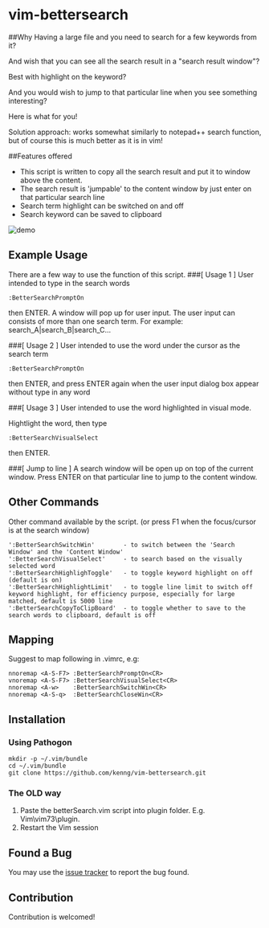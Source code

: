 vim-bettersearch
================

##Why
Having a large file and you need to search for a few keywords from it?

And wish that you can see all the search result in a "search result window"?

Best with highlight on the keyword?

And you would wish to jump to that particular line when you see something 
interesting?

Here is what for you!

Solution approach: works somewhat similarly to notepad++ search function, but of
course this is much better as it is in vim!

##Features offered
- This script is written to copy all the search result and put it to window 
  above the content.
- The search result is 'jumpable' to the content window by just enter on that 
  particular search line
- Search term highlight can be switched on and off
- Search keyword can be saved to clipboard

![demo](https://lh4.googleusercontent.com/-n0t1bG6Kg9c/Urdxwq-ETpI/AAAAAAAAERU/p14VNH7APNk/w943-h597-no/Screenshot+from+2013-12-23+07%253A06%253A58.png)

## Example Usage
There are a few way to use the function of this script.
###[ Usage 1 ]
User intended to type in the search words
```
:BetterSearchPromptOn
```
then ENTER.
A window will pop up for user input.
The user input can consists of more than one search term. For example: 
search_A|search_B|search_C...

###[ Usage 2 ]
User intended to use the word under the cursor as the search term
```
:BetterSearchPromptOn
```
then ENTER, and press ENTER again when the user input dialog box appear without 
type in any word

###[ Usage 3 ]
User intended to use the word highlighted in visual mode.

Hightlight the word, then type
```
:BetterSearchVisualSelect
```
then ENTER.

###[ Jump to line ]
A search window will be open up on top of the current window.
Press ENTER on that particular line to jump to the content window.

## Other Commands
Other command available by the script. (or press F1 when the focus/cursor is at 
the search window)

```
':BetterSearchSwitchWin'        - to switch between the 'Search Window' and the 'Content Window'
':BetterSearchVisualSelect'     - to search based on the visually selected word
':BetterSearchHighlighToggle'   - to toggle keyword highlight on off (default is on)
':BetterSearchHighlightLimit'   - to toggle line limit to switch off keyword highlight, for efficiency purpose, especially for large matched, default is 5000 line
':BetterSearchCopyToClipBoard'  - to toggle whether to save to the search words to clipboard, default is off
```

## Mapping
Suggest to map following in .vimrc, e.g:

```
nnoremap <A-S-F7> :BetterSearchPromptOn<CR>
vnoremap <A-S-F7> :BetterSearchVisualSelect<CR>
nnoremap <A-w>    :BetterSearchSwitchWin<CR>
nnoremap <A-S-q>  :BetterSearchCloseWin<CR>
```

## Installation

### Using Pathogon

```
mkdir -p ~/.vim/bundle
cd ~/.vim/bundle
git clone https://github.com/kenng/vim-bettersearch.git
```

### The OLD way
1. Paste the betterSearch.vim script into plugin folder.
   E.g. Vim\vim73\plugin.
2. Restart the Vim session

## Found a Bug
You may use the [issue tracker][tracker] to report the bug found.

## Contribution
Contribution is welcomed!

[tracker]: https://github.com/kenng/vim-bettersearch/issues

